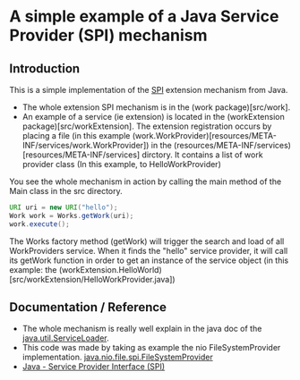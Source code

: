 # A simple example of a Java Service Provider (SPI) mechanism

## Introduction
This is a simple implementation of the [SPI](https://docs.oracle.com/javase/tutorial/ext/basics/spi.html) extension mechanism from Java.

  * The whole extension SPI mechanism is in the (work package)[src/work].
  * An example of a service (ie extension) is located in the (workExtension package)[src/workExtension]. The extension registration occurs by placing a file (in this example (work.WorkProvider)[resources/META-INF/services/work.WorkProvider]) in the (resources/META-INF/services)[resources/META-INF/services]
dirctory. It contains a list of work provider class (In this example, to HelloWorkProvider)

You see the whole mechanism in action by calling the main method of the Main class in the src directory.

```java
URI uri = new URI("hello");
Work work = Works.getWork(uri);
work.execute();
```

The Works factory method (getWork) will trigger the search and load of all WorkProviders service. 
When it finds the "hello" service provider, it will call its getWork function in order to get an instance of the service object 
(in this example: the (workExtension.HelloWorld)[src/workExtension/HelloWorkProvider.java])



## Documentation / Reference

  * The whole mechanism is really well explain in the java doc of the [java.util.ServiceLoader](http://docs.oracle.com/javase/8/docs/api/java/util/ServiceLoader.html).
  * This code was made by taking as example the nio FileSystemProvider implementation. [java.nio.file.spi.FileSystemProvider](https://docs.oracle.com/javase/8/docs/api/java/nio/file/spi/FileSystemProvider.html)
  * [Java - Service Provider Interface (SPI)](http://gerardnico.com/wiki/language/java/spi)